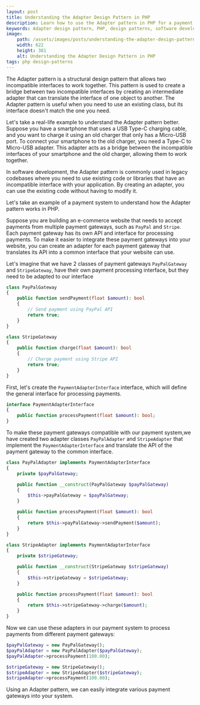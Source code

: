 ```yaml
---
layout: post
title: Understanding the Adapter Design Pattern in PHP
description: Learn how to use the Adapter pattern in PHP for a payment system to integrate multiple payment gateways. Bridge incompatible interfaces to easily use existing code with this structural design pattern.
keywords: Adapter design pattern, PHP, design patterns, software development, OOP, Object-oriented programming, programming, code structure, best practices, programming principles, design principles, object-oriented programming, programming design patterns, interfaces.
image:
    path: /assets/images/posts/understanding-the-adapter-design-pattern-in-php.png
    width: 622
    height: 381
    alt: Understanding the Adapter Design Pattern in PHP
tags: php design-patterns
---
```


The Adapter pattern is a structural design pattern that allows two incompatible interfaces to work together.
This pattern is used to create a bridge between two incompatible interfaces by creating an intermediate adapter that can translate the interface of one object to another.
The Adapter pattern is useful when you need to use an existing class, but its interface doesn't match the one you need.

Let's take a real-life example to understand the Adapter pattern better.
Suppose you have a smartphone that uses a USB Type-C charging cable, and you want to charge it using an old charger that only has a Micro-USB port.
To connect your smartphone to the old charger, you need a Type-C to Micro-USB adapter.
This adapter acts as a bridge between the incompatible interfaces of your smartphone and the old charger, allowing them to work together.

In software development, the Adapter pattern is commonly used in legacy codebases where you need to use existing code or libraries that have an incompatible interface with your application.
By creating an adapter, you can use the existing code without having to modify it.

Let's take an example of a payment system to understand how the Adapter pattern works in PHP.

Suppose you are building an e-commerce website that needs to accept payments from multiple payment gateways, such as `PayPal` and `Stripe`.
Each payment gateway has its own API and interface for processing payments.
To make it easier to integrate these payment gateways into your website, you can create an adapter for each payment gateway that translates its API into a common interface that your website can use.

Let's imagine that we have 2 classes of payment gateways `PayPalGateway` and `StripeGateway`,  have their own payment processing interface, but they need to be adapted to our interface

```php
class PayPalGateway
{
    public function sendPayment(float $amount): bool
    {
        // Send payment using PayPal API
        return true;
    }
}

class StripeGateway
{
    public function charge(float $amount): bool
    {
        // Charge payment using Stripe API
        return true;
    }
}
```
First, let's create the `PaymentAdapterInterface` interface, which will define the general interface for processing payments.

```php
interface PaymentAdapterInterface
{
    public function processPayment(float $amount): bool;
}
```

To make these payment gateways compatible with our payment system,we have created two adapter classes `PayPalAdapter` and `StripeAdapter` that implement the `PaymentAdapterInterface` and translate the API of the payment gateway to the common interface.

```php
class PayPalAdapter implements PaymentAdapterInterface
{
    private $payPalGateway;

    public function __construct(PayPalGateway $payPalGateway)
    {
        $this->payPalGateway = $payPalGateway;
    }

    public function processPayment(float $amount): bool
    {
        return $this->payPalGateway->sendPayment($amount);
    }
}

class StripeAdapter implements PaymentAdapterInterface
{
    private $stripeGateway;

    public function __construct(StripeGateway $stripeGateway)
    {
        $this->stripeGateway = $stripeGateway;
    }

    public function processPayment(float $amount): bool
    {
        return $this->stripeGateway->charge($amount);
    }
}
```

Now we can use these adapters in our payment system to process payments from different payment gateways:

```php
$payPalGateway = new PayPalGateway();
$payPalAdapter = new PayPalAdapter($payPalGateway);
$payPalAdapter->processPayment(100.00);

$stripeGateway = new StripeGateway();
$stripeAdapter = new StripeAdapter($stripeGateway);
$stripeAdapter->processPayment(100.00);
```

Using an Adapter pattern, we can easily integrate various payment gateways into your system.
